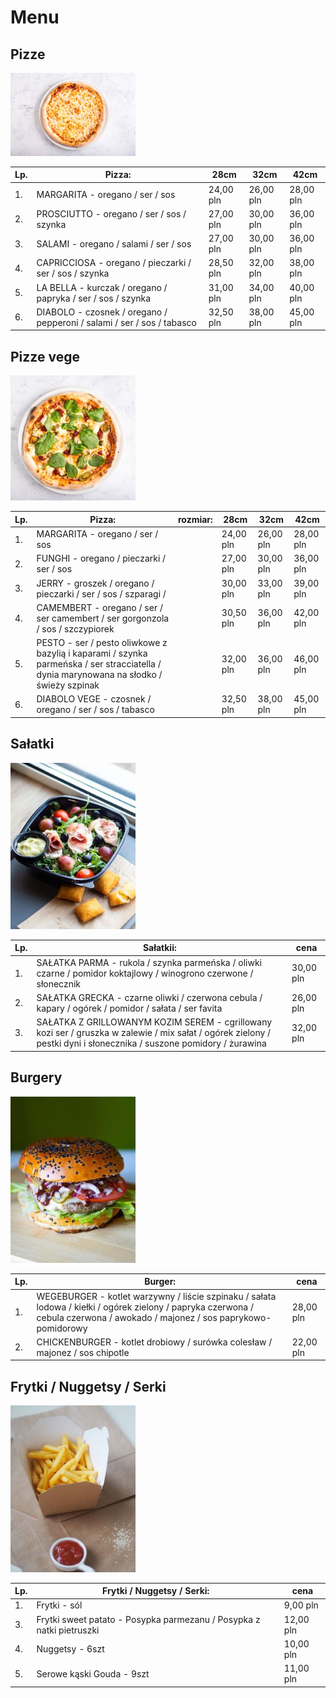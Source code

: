 # Menu

## Pizze

<img src="assets/img/808ab593-1034-489d-844b-e5c4fd9da8e9.jpg" width = 200>

|Lp.|Pizza:                                                                     |   28cm    |   32cm     |    42cm    |
|---|---------------------------------------------------------------------------|-----------|------------|------------|
|1. |MARGARITA - oregano / ser / sos                                            | 24,00 pln |  26,00 pln |  28,00 pln |
|2. |PROSCIUTTO - oregano / ser / sos / szynka                                  | 27,00 pln |  30,00 pln |  36,00 pln |
|3. |SALAMI - oregano / salami / ser / sos                                      | 27,00 pln |  30,00 pln |  36,00 pln |
|4. |CAPRICCIOSA - oregano / pieczarki / ser / sos / szynka                     | 28,50 pln |  32,00 pln |  38,00 pln |
|5. |LA BELLA - kurczak / oregano / papryka / ser / sos / szynka                | 31,00 pln |  34,00 pln |  40,00 pln |
|6. |DIABOLO - czosnek / oregano / pepperoni / salami / ser / sos / tabasco     | 32,50 pln |  38,00 pln |  45,00 pln |

## Pizze vege

<img src="assets/img/asdasdas.jpg" width = 200>

|Lp.|Pizza:                                                 |rozmiar:            |   28cm    |   32cm     |    42cm    |
|---|-------------------------------------------------------|--------------------|-----------|------------|------------|
|1. |MARGARITA - oregano / ser / sos                        |                    | 24,00 pln |  26,00 pln |  28,00 pln |
|2. |FUNGHI - oregano / pieczarki / ser / sos          |                    | 27,00 pln |  30,00 pln |  36,00 pln |
|3. |JERRY - groszek / oregano / pieczarki / ser / sos / szparagi /                 |                    | 30,00 pln |  33,00 pln |  39,00 pln |
|4. |CAMEMBERT - oregano / ser / ser camembert / ser gorgonzola / sos / szczypiorek |                    | 30,50 pln |  36,00 pln |  42,00 pln |
|5. |PESTO - ser / pesto oliwkowe z bazylią i kaparami / szynka parmeńska / ser stracciatella / dynia marynowana na słodko / świeży szpinak |                | 32,00 pln |  36,00 pln |  46,00 pln |
|6. |DIABOLO VEGE - czosnek / oregano / ser / sos / tabasco |    | 32,50 pln |  38,00 pln |  45,00 pln |


## Sałatki

<img src="assets/img/p2252845.jpg" width = 200>

|Lp.|Sałatkii:                                                                                                                                                                      |    cena  |
|---|-----------------------------------------------------------------------------------------------------------------------------------------------------------------------------|-----------|
|1. |SAŁATKA PARMA - rukola / szynka parmeńska / oliwki czarne / pomidor koktajlowy / winogrono czerwone / słonecznik | 30,00 pln | 
|2. |SAŁATKA GRECKA - czarne oliwki / czerwona cebula / kapary / ogórek / pomidor / sałata / ser favita                                                                                            | 26,00 pln | 
|3. |SAŁATKA Z GRILLOWANYM KOZIM SEREM - cgrillowany kozi ser / gruszka w zalewie / mix sałat / ogórek zielony / pestki dyni i słonecznika / suszone pomidory / żurawina                          | 32,00 pln | 


## Burgery

<img src="assets/img/70a125e9-0f5c-4859-bb32-9167463d27ed.jpg" width = 200>

|Lp.|Burger:                                                                                                                                                                      |    cena  |
|---|-----------------------------------------------------------------------------------------------------------------------------------------------------------------------------|-----------|
|1. |WEGEBURGER - kotlet warzywny / liście szpinaku / sałata lodowa / kiełki / ogórek zielony / papryka czerwona / cebula czerwona / awokado / majonez / sos paprykowo-pomidorowy | 28,00 pln | 
|2. |CHICKENBURGER - kotlet drobiowy / surówka colesław / majonez / sos chipotle                                                                                                  | 22,00 pln | 

## Frytki / Nuggetsy / Serki

<img src="assets/img/pc281943.jpg" width = 200>

|Lp.|Frytki / Nuggetsy / Serki:                                               |   cena    |
|---|-------------------------------------------------------------------------|-----------|
|1. |Frytki - sól                                                             | 9,00 pln  | 
|3. |Frytki sweet patato - Posypka parmezanu / Posypka z natki pietruszki     | 12,00 pln | 
|4. |Nuggetsy - 6szt                                                          | 10,00 pln | 
|5. |Serowe kąski Gouda - 9szt                                                | 11,00 pln | 
